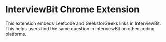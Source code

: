 # InterviewBit Chrome Extension

This extension embeds Leetcode and GeeksforGeeks links in InterviewBit. This helps users find the same question in InterviewBit on other coding platforms.